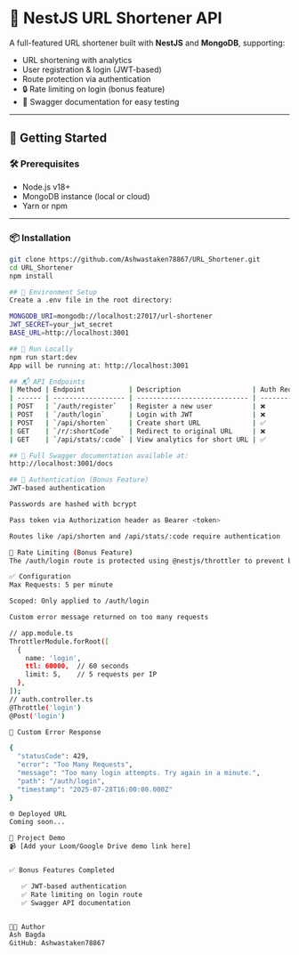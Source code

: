 # 🔐 NestJS URL Shortener API

A full-featured URL shortener built with **NestJS** and **MongoDB**, supporting:

- URL shortening with analytics  
- User registration & login (JWT-based)  
- Route protection via authentication  
- 🔒 Rate limiting on login (bonus feature)  
- 🧪 Swagger documentation for easy testing  

---

## 🚀 Getting Started

### 🛠️ Prerequisites

- Node.js v18+  
- MongoDB instance (local or cloud)  
- Yarn or npm  

---

### 📦 Installation

```bash
git clone https://github.com/Ashwastaken78867/URL_Shortener.git
cd URL_Shortener
npm install

## 🔑 Environment Setup
Create a .env file in the root directory:

MONGODB_URI=mongodb://localhost:27017/url-shortener
JWT_SECRET=your_jwt_secret
BASE_URL=http://localhost:3001

## 🧪 Run Locally
npm run start:dev
App will be running at: http://localhost:3001

## 📬 API Endpoints
| Method | Endpoint           | Description                  | Auth Required |
| ------ | ------------------ | ---------------------------- | ------------- |
| POST   | `/auth/register`   | Register a new user          | ❌             |
| POST   | `/auth/login`      | Login with JWT               | ❌             |
| POST   | `/api/shorten`     | Create short URL             | ✅             |
| GET    | `/r/:shortCode`    | Redirect to original URL     | ❌             |
| GET    | `/api/stats/:code` | View analytics for short URL | ✅             |

## 📄 Full Swagger documentation available at:
http://localhost:3001/docs

## 🔐 Authentication (Bonus Feature)
JWT-based authentication

Passwords are hashed with bcrypt

Pass token via Authorization header as Bearer <token>

Routes like /api/shorten and /api/stats/:code require authentication

🚫 Rate Limiting (Bonus Feature)
The /auth/login route is protected using @nestjs/throttler to prevent brute-force attacks.

✅ Configuration
Max Requests: 5 per minute

Scoped: Only applied to /auth/login

Custom error message returned on too many requests

// app.module.ts
ThrottlerModule.forRoot([
  {
    name: 'login',
    ttl: 60000,  // 60 seconds
    limit: 5,    // 5 requests per IP
  },
]);
// auth.controller.ts
@Throttle('login')
@Post('login')

📎 Custom Error Response

{
  "statusCode": 429,
  "error": "Too Many Requests",
  "message": "Too many login attempts. Try again in a minute.",
  "path": "/auth/login",
  "timestamp": "2025-07-28T16:00:00.000Z"
}

🌐 Deployed URL
Coming soon...

🎥 Project Demo
📹 [Add your Loom/Google Drive demo link here]


✅ Bonus Features Completed

   ✅ JWT-based authentication
   ✅ Rate limiting on login route
   ✅ Swagger API documentation


👨‍💻 Author
Ash Bagda
GitHub: Ashwastaken78867

